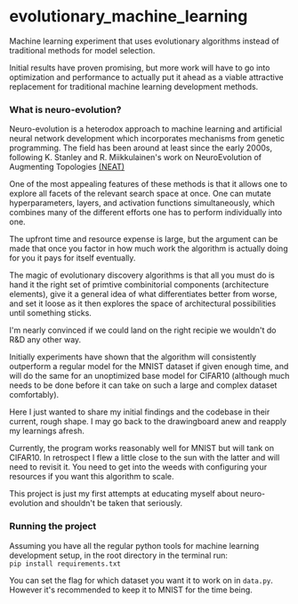 # evolutionary_machine_learning
Machine learning experiment that uses evolutionary algorithms instead of traditional methods for model selection.

Initial results have proven promising, but more work will have to go into optimization and performance to actually put it ahead as a viable attractive replacement for traditional machine learning development methods. 

### What is neuro-evolution? 

Neuro-evolution is a heterodox approach to machine learning and artificial neural network development which incorporates mechanisms from genetic programming. The field has been around at least since the early 2000s, following K. Stanley and R. Miikkulainen's work on NeuroEvolution of Augmenting Topologies [(NEAT)](https://nn.cs.utexas.edu/downloads/papers/stanley.ec02.pdf)

One of the most appealing features of these methods is that it allows one to explore all facets of the relevant search space at once. One can mutate hyperparameters, layers, and activation functions simultaneously, which combines many of the different efforts one has to perform individually into one. 

The upfront time and resource expense is large, but the argument can be made that once you factor in how much work the algorithm is actually doing for you it pays for itself eventually. 

The magic of evolutionary discovery algorithms is that all you must do is hand it the right set of primtive combinitorial components (architecture elements), give it a general idea of what differentiates better from worse, and set it loose as it then explores the space of architectural possibilities until something sticks. 

I'm nearly convinced if we could land on the right recipie we wouldn't do R&D any other way.

Initially experiments have shown that the algorithm will consistently outperform a regular model for the MNIST dataset if given enough time, and will do the same for an unoptimized base model for CIFAR10 (although much needs to be done before it can take on such a large and complex dataset comfortably). 

Here I just wanted to share my initial findings and the codebase in their current, rough shape. I may go back to the drawingboard anew and reapply my learnings afresh. 

Currently, the program works reasonably well for MNIST but will tank on CIFAR10. In retrospect I flew a little close to the sun with the latter and will need to revisit it. You need to get into the weeds with configuring your resources if you want this algorithm to scale. 

This project is just my first attempts at educating myself about neuro-evolution and shouldn't be taken that seriously.

### Running the project
Assuming you have all the regular python tools for machine learning development setup, in the root directory in the terminal run:  
```pip install requirements.txt```

You can set the flag for which dataset you want it to work on in ```data.py```. However it's recommended to keep it to MNIST for the time being.  
